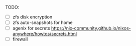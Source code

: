 TODO:
- [ ] zfs disk encryption
- [ ] zfs auto-snapshots for home
- [ ] agenix for secrets https://nix-community.github.io/nixos-anywhere/howtos/secrets.html
- [ ] firewall
